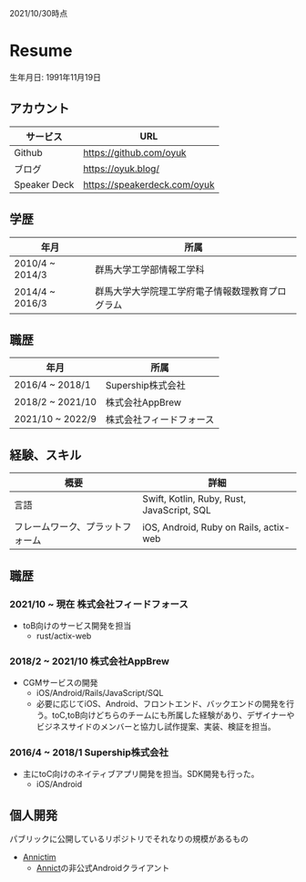 2021/10/30時点

# Resume
生年月日: 1991年11月19日

## アカウント

|  サービス  |  URL  |
| ---- | ---- |
| Github | https://github.com/oyuk
| ブログ  | https://oyuk.blog/ 
| Speaker Deck | https://speakerdeck.com/oyuk

## 学歴

|  年月  |  所属  |
| ---- | ---- |
|  2010/4 ~ 2014/3  |  群馬大学工学部情報工学科  |
|  2014/4 ~ 2016/3  |  群馬大学大学院理工学府電子情報数理教育プログラム  |

## 職歴


|  年月  |  所属  |
| ---- | ---- |
|  2016/4 ~ 2018/1  |  Supership株式会社 |
|  2018/2 ~ 2021/10 | 株式会社AppBrew |
|  2021/10 ~ 2022/9    | 株式会社フィードフォース |

## 経験、スキル

|  概要 |  詳細  |
| ---- | ---- |
| 言語 | Swift, Kotlin, Ruby, Rust, JavaScript, SQL |
| フレームワーク、プラットフォーム| iOS, Android, Ruby on Rails, actix-web|

## 職歴

### 2021/10 ~ 現在 株式会社フィードフォース
- toB向けのサービス開発を担当
  - rust/actix-web

### 2018/2 ~ 2021/10 株式会社AppBrew
- CGMサービスの開発
  - iOS/Android/Rails/JavaScript/SQL
  - 必要に応じてiOS、Android、フロントエンド、バックエンドの開発を行う。toC,toB向けどちらのチームにも所属した経験があり、デザイナーやビジネスサイドのメンバーと協力し試作提案、実装、検証を担当。

### 2016/4 ~ 2018/1 Supership株式会社
- 主にtoC向けのネイティブアプリ開発を担当。SDK開発も行った。
  - iOS/Android

## 個人開発

パブリックに公開しているリポジトリでそれなりの規模があるもの
- [Annictim](https://github.com/oyuk/Annictim)
  - [Annict](https://annict.com/)の非公式Androidクライアント
